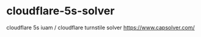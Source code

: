 # cloudflare-5s-solver
 cloudflare 5s iuam / cloudflare turnstile solver  https://www.capsolver.com/
 

 
 
 




